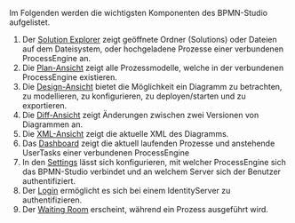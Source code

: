 Im Folgenden werden die wichtigsten Komponenten des BPMN-Studio aufgelistet.

1. Der [Solution Explorer](components/solution-explorer/solution-explorer.md)
  zeigt geöffnete Ordner (Solutions) oder Dateien auf dem Dateisystem, oder
  hochgeladene Prozesse einer verbundenen ProcessEngine an.
1. Die [Plan-Ansicht](components/plan-view/plan-view.md) zeigt alle
  Prozessmodelle, welche in der verbundenen ProcessEngine existieren.
1. Die [Design-Ansicht](components/design-view/design-view.md) bietet die
  Möglichkeit ein Diagramm zu betrachten, zu modellieren, zu konfigurieren,
  zu deployen/starten und zu exportieren.
1. Die [Diff-Ansicht](components/diff-view/diff-view.md) zeigt Änderungen
  zwischen zwei Versionen von Diagrammen an.
1. Die [XML-Ansicht](components/xml-view/xml-view.md) zeigt die aktuelle XML
  des Diagramms.
1. Das [Dashboard](components/dashboard/dashboard.md) zeigt die aktuell
 laufenden Prozesse und anstehende UserTasks einer verbundenen ProcessEngine
1. In den [Settings](components/settings/settings.md) lässt sich
  konfigurieren, mit welcher ProcessEngine sich das BPMN-Studio verbindet
  und an welchem Server sich der Benutzer authentifiziert.
1. Der [Login](components/login/login.md) ermöglicht es sich bei einem
  IdentityServer zu authentifizieren.
1. Der [Waiting Room](components/waiting-room/waiting-room.md) erscheint,
  während ein Prozess ausgeführt wird.
